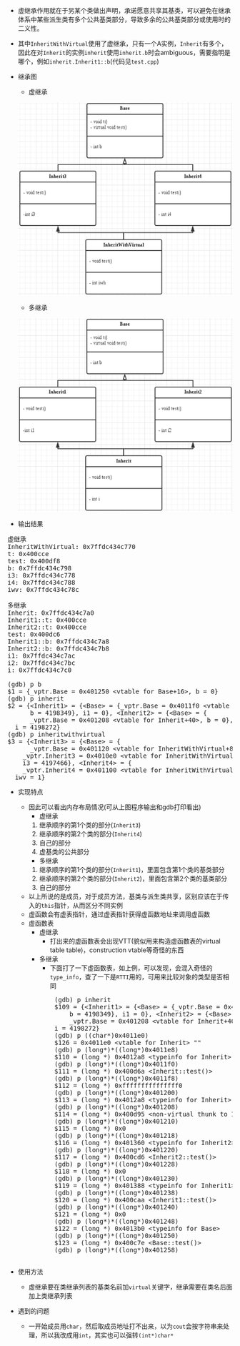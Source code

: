 - 虚继承作用就在于另某个类做出声明，承诺愿意共享其基类，可以避免在继承体系中某些派生类有多个公共基类部分，导致多余的公共基类部分或使用时的二义性。
- 其中`InheritWithVirtual`使用了虚继承，只有一个A实例，`Inherit`有多个，因此在对`Inherit`的实例`inherit`使用`inherit.b`时会ambiguous，需要指明是哪个，例如`inherit.Inherit1::b`(代码见`test.cpp`)
- 继承图
   - 虚继承

   ![](./InheritWithVirtual.png)

   - 多继承

   ![](./Inherit.png)
- 输出结果
<pre>
虚继承
InheritWithVirtual: 0x7ffdc434c770
t: 0x400cce
test: 0x400df8
b: 0x7ffdc434c798
i3: 0x7ffdc434c778
i4: 0x7ffdc434c788
iwv: 0x7ffdc434c78c

多继承
Inherit: 0x7ffdc434c7a0
Inherit1::t: 0x400cce
Inherit2::t: 0x400cce
test: 0x400dc6
Inherit1::b: 0x7ffdc434c7a8
Inherit2::b: 0x7ffdc434c7b8
i1: 0x7ffdc434c7ac
i2: 0x7ffdc434c7bc
i: 0x7ffdc434c7c0

(gdb) p b
$1 = {_vptr.Base = 0x401250 &lt;vtable for Base+16>, b = 0}
(gdb) p inherit
$2 = {&lt;Inherit1> = {&lt;Base> = {_vptr.Base = 0x4011f0 &lt;vtable for Inherit+16>, 
      b = 4198349}, i1 = 0}, &lt;Inherit2> = {&lt;Base> = {
      _vptr.Base = 0x401208 &lt;vtable for Inherit+40>, b = 0}, i2 = 0}, 
  i = 4198272}
(gdb) p inheritwithvirtual
$3 = {&lt;Inherit3> = {&lt;Base> = {
      _vptr.Base = 0x401120 &lt;vtable for InheritWithVirtual+88>, b = 4197488}, 
    _vptr.Inherit3 = 0x4010e0 &lt;vtable for InheritWithVirtual+24>, 
    i3 = 4197466}, &lt;Inherit4> = {
    _vptr.Inherit4 = 0x401100 &lt;vtable for InheritWithVirtual+56>, i4 = 65535}, 
  iwv = 1}
</pre>

- 实现特点
   - 因此可以看出内存布局情况(可从上图程序输出和gdb打印看出)
      - 虚继承
      1. 继承顺序的第1个类的部分(`Inherit3`)
      2. 继承顺序的第2个类的部分(`Inherit4`)
      3. 自己的部分
      4. 虚基类的公共部分
      - 多继承
      1. 继承顺序的第1个类的部分(`Inherit1`)，里面包含第1个类的基类部分
      2. 继承顺序的第2个类的部分(`Inherit2`)，里面包含第2个类的基类部分
      3. 自己的部分
   - 以上所说的是成员，对于成员方法，基类与派生类共享，区别应该在于传入的`this`指针，从而区分不同实例
   - 虚函数会有虚表指针，通过虚表指针获得虚函数地址来调用虚函数
   - 虚函数表
      - 虚继承   
         - 打出来的虚函数表会出现VTT(貌似用来构造虚函数表的virtual table table)，construction vtable等奇怪的东西
      - 多继承
         - 下面打了一下虚函数表，如上例，可以发现，会混入奇怪的`type_info`，查了一下是`RTTI`用的，可用来比较对象的类型是否相同
         <pre>
            (gdb) p inherit
            $109 = {&lt;Inherit1> = {&lt;Base> = {_vptr.Base = 0x4011f0 &lt;vtable for Inherit+16>, 
                b = 4198349}, i1 = 0}, &lt;Inherit2> = {&lt;Base> = {
                _vptr.Base = 0x401208 &lt;vtable for Inherit+40>, b = 0}, i2 = 0}, 
            i = 4198272}
            (gdb) p ((char*)0x4011e0)
            $126 = 0x4011e0 &lt;vtable for Inherit> ""
            (gdb) p (long*)*((long*)0x4011e8)
            $110 = (long *) 0x4012a8 &lt;typeinfo for Inherit>
            (gdb) p (long*)*((long*)0x4011f0)
            $111 = (long *) 0x400d6a &lt;Inherit::test()>
            (gdb) p (long*)*((long*)0x4011f8)
            $112 = (long *) 0xfffffffffffffff0
            (gdb) p (long*)*((long*)0x401200)
            $113 = (long *) 0x4012a8 &lt;typeinfo for Inherit>
            (gdb) p (long*)*((long*)0x401208)
            $114 = (long *) 0x400d95 &lt;non-virtual thunk to Inherit::test()>
            (gdb) p (long*)*((long*)0x401210)
            $115 = (long *) 0x0
            (gdb) p (long*)*((long*)0x401218)
            $116 = (long *) 0x401360 &lt;typeinfo for Inherit2>
            (gdb) p (long*)*((long*)0x401220)
            $117 = (long *) 0x400cd6 &lt;Inherit2::test()>
            (gdb) p (long*)*((long*)0x401228)
            $118 = (long *) 0x0
            (gdb) p (long*)*((long*)0x401230)
            $119 = (long *) 0x401388 &lt;typeinfo for Inherit1>
            (gdb) p (long*)*((long*)0x401238)
            $120 = (long *) 0x400caa &lt;Inherit1::test()>
            (gdb) p (long*)*((long*)0x401240)
            $121 = (long *) 0x0
            (gdb) p (long*)*((long*)0x401248)
            $122 = (long *) 0x4013b0 &lt;typeinfo for Base>
            (gdb) p (long*)*((long*)0x401250)
            $123 = (long *) 0x400c7e &lt;Base::test()>
            (gdb) p (long*)*((long*)0x401258)
         </pre>

- 使用方法
   - 虚继承要在类继承列表的基类名前加`virtual`关键字，继承需要在类名后面加上类继承列表

- 遇到的问题
   - 一开始成员用`char`，然后取成员地址打不出来，以为`cout`会按字符串来处理，所以我改成用`int`，其实也可以强转`(int*)char*`